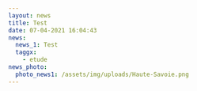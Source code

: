 ```yaml
---
layout: news
title: Test
date: 07-04-2021 16:04:43
news:
  news_1: Test
  taggx:
    - etude
news_photo:
  photo_news1: /assets/img/uploads/Haute-Savoie.png
---
```

